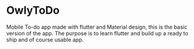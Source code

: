 # OwlyToDo
Mobile To-do app made with flutter and Material design, this is the basic version of the app.
The purpose is to learn flutter and build up a ready to ship and of course usable app.
